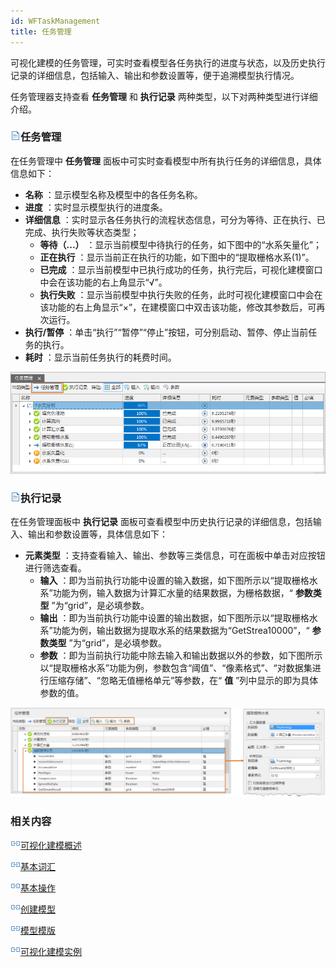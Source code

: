 ```yaml
---
id: WFTaskManagement
title: 任务管理
---
```

可视化建模的任务管理，可实时查看模型各任务执行的进度与状态，以及历史执行记录的详细信息，包括输入、输出和参数设置等，便于追溯模型执行情况。

任务管理器支持查看 **任务管理** 和 **执行记录** 两种类型，以下对两种类型进行详细介绍。

### ![](img/read.gif)任务管理

在任务管理中 **任务管理** 面板中可实时查看模型中所有执行任务的详细信息，具体信息如下：

  * **名称** ：显示模型名称及模型中的各任务名称。
  * **进度** ：实时显示模型执行的进度条。
  * **详细信息** ：实时显示各任务执行的流程状态信息，可分为等待、正在执行、已完成、执行失败等状态类型；
    * **等待（...）** ：显示当前模型中待执行的任务，如下图中的“水系矢量化”；
    * **正在执行** ：显示当前正在执行的功能，如下图中的“提取栅格水系(1)”。
    * **已完成** ：显示当前模型中已执行成功的任务，执行完后，可视化建模窗口中会在该功能的右上角显示“√”。
    * **执行失败** ：显示当前模型中执行失败的任务，此时可视化建模窗口中会在该功能的右上角显示“×”，在建模窗口中双击该功能，修改其参数后，可再次运行。
  * **执行/暂停** ：单击“执行”“暂停”“停止”按钮，可分别启动、暂停、停止当前任务的执行。
  * **耗时** ：显示当前任务执行的耗费时间。

![](img/TaskManager1.png) 

### ![](img/read.gif)执行记录

在任务管理面板中 **执行记录** 面板可查看模型中历史执行记录的详细信息，包括输入、输出和参数设置等，具体信息如下：

  * **元素类型** ：支持查看输入、输出、参数等三类信息，可在面板中单击对应按钮进行筛选查看。 
    * **输入** ：即为当前执行功能中设置的输入数据，如下图所示以“提取栅格水系”功能为例，输入数据为计算汇水量的结果数据，为栅格数据，“ **参数类型** ”为“grid”，是必填参数。
    * **输出** ：即为当前执行功能中设置的输出数据，如下图所示以“提取栅格水系”功能为例，输出数据为提取水系的结果数据为“GetStrea10000”，“ **参数类型** ”为“grid”，是必填参数。
    * **参数** ：即为当前执行功能中除去输入和输出数据以外的参数，如下图所示以“提取栅格水系”功能为例，参数包含“阈值”、“像素格式”、“对数据集进行压缩存储”、“忽略无值栅格单元”等参数，在“ **值** ”列中显示的即为具体参数的值。

![](img/TaskManager2.png) 
  
  
### 相关内容

![](img/smalltitle.png)[可视化建模概述](WorkFlowSummarize)

![](img/smalltitle.png)[基本词汇](WFConcepts)

![](img/smalltitle.png)[基本操作](WFBasicOperation)

![](img/smalltitle.png)[创建模型](CreatWorkFlow)

![](img/smalltitle.png)[模型模版](WorkFlowTemplate)

![](img/smalltitle.png)[可视化建模实例](WorkFlowApplications)


